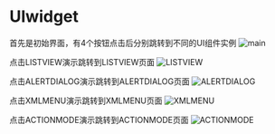 # UIwidget
首先是初始界面，有4个按钮点击后分别跳转到不同的UI组件实例
 ![main](http://r.photo.store.qq.com/psb?/V12LZLfG3v52n9/xcrTu7W5ZFqtDreDb7gPdRhuSjzdHmvofWjJuYuIlag!/r/dGgBAAAAAAAA)
 
 点击LISTVIEW演示跳转到LISTVIEW页面 
 ![LISTVIEW](http://r.photo.store.qq.com/psb?/V12LZLfG3v52n9/fCWFPuq*mEpcat9BaSMaZ9ZAf7SiiQM9YDt1a4jFARM!/r/dGgBAAAAAAAA)
 
 点击ALERTDIALOG演示跳转到ALERTDIALOG页面 
 ![ALERTDIALOG](http://r.photo.store.qq.com/psb?/V12LZLfG3v52n9/fSVZgAPZBRDDSU6TFQRUH49rR0FWjOlE23yxIrgSvsU!/r/dGkBAAAAAAAA)
 
 点击XMLMENU演示跳转到XMLMENU页面 
 ![XMLMENU](http://r.photo.store.qq.com/psb?/V12LZLfG3v52n9/fR6hYpOGvw5D8UaKUeBDtDypTsLhGIkxlJR00d59TfU!/r/dGkBAAAAAAAA)
 
 点击ACTIONMODE演示跳转到ACTIONMODE页面 
 ![ACTIONMODE](http://r.photo.store.qq.com/psb?/V12LZLfG3v52n9/rDNtFtl04yP82i1DfmcjbVmGAg.ll4uyaQfKunSYDpg!/r/dGgBAAAAAAAA)
